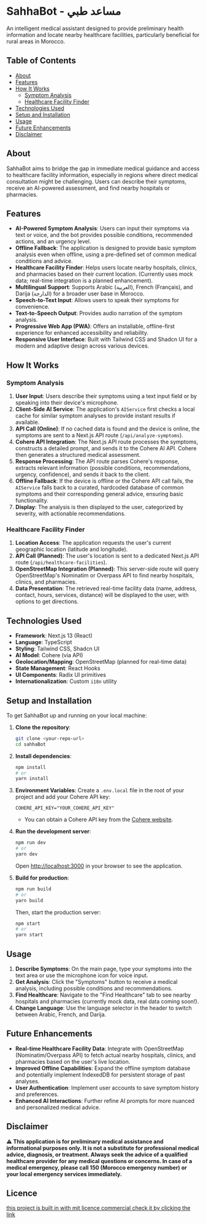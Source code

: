# SahhaBot - مساعد طبي

An intelligent medical assistant designed to provide preliminary health information and locate nearby healthcare facilities, particularly beneficial for rural areas in Morocco.

## Table of Contents

-   [About](#about)
-   [Features](#features)
-   [How It Works](#how-it-works)
    -   [Symptom Analysis](#symptom-analysis)
    -   [Healthcare Facility Finder](#healthcare-facility-finder)
-   [Technologies Used](#technologies-used)
-   [Setup and Installation](#setup-and-installation)
-   [Usage](#usage)
-   [Future Enhancements](#future-enhancements)
-   [Disclaimer](#disclaimer)

## About

SahhaBot aims to bridge the gap in immediate medical guidance and access to healthcare facility information, especially in regions where direct medical consultation might be challenging. Users can describe their symptoms, receive an AI-powered assessment, and find nearby hospitals or pharmacies.

## Features

* **AI-Powered Symptom Analysis**: Users can input their symptoms via text or voice, and the bot provides possible conditions, recommended actions, and an urgency level.
* **Offline Fallback**: The application is designed to provide basic symptom analysis even when offline, using a pre-defined set of common medical conditions and advice.
* **Healthcare Facility Finder**: Helps users locate nearby hospitals, clinics, and pharmacies based on their current location. (Currently uses mock data; real-time integration is a planned enhancement).
* **Multilingual Support**: Supports Arabic (العربية), French (Français), and Darija (الدارجة) for a broader user base in Morocco.
* **Speech-to-Text Input**: Allows users to speak their symptoms for convenience.
* **Text-to-Speech Output**: Provides audio narration of the symptom analysis.
* **Progressive Web App (PWA)**: Offers an installable, offline-first experience for enhanced accessibility and reliability.
* **Responsive User Interface**: Built with Tailwind CSS and Shadcn UI for a modern and adaptive design across various devices.

## How It Works

### Symptom Analysis

1.  **User Input**: Users describe their symptoms using a text input field or by speaking into their device's microphone.
2.  **Client-Side AI Service**: The application's `AIService` first checks a local cache for similar symptom analyses to provide instant results if available.
3.  **API Call (Online)**: If no cached data is found and the device is online, the symptoms are sent to a Next.js API route (`/api/analyze-symptoms`).
4.  **Cohere API Integration**: The Next.js API route processes the symptoms, constructs a detailed prompt, and sends it to the Cohere AI API. Cohere then generates a structured medical assessment.
5.  **Response Processing**: The API route parses Cohere's response, extracts relevant information (possible conditions, recommendations, urgency, confidence), and sends it back to the client.
6.  **Offline Fallback**: If the device is offline or the Cohere API call fails, the `AIService` falls back to a curated, hardcoded database of common symptoms and their corresponding general advice, ensuring basic functionality.
7.  **Display**: The analysis is then displayed to the user, categorized by severity, with actionable recommendations.

### Healthcare Facility Finder

1.  **Location Access**: The application requests the user's current geographic location (latitude and longitude).
2.  **API Call (Planned)**: The user's location is sent to a dedicated Next.js API route (`/api/healthcare-facilities`).
3.  **OpenStreetMap Integration (Planned)**: This server-side route will query OpenStreetMap's Nominatim or Overpass API to find nearby hospitals, clinics, and pharmacies.
4.  **Data Presentation**: The retrieved real-time facility data (name, address, contact, hours, services, distance) will be displayed to the user, with options to get directions.

## Technologies Used

* **Framework**: Next.js 13 (React)
* **Language**: TypeScript
* **Styling**: Tailwind CSS, Shadcn UI
* **AI Model**: Cohere (via API)
* **Geolocation/Mapping**: OpenStreetMap (planned for real-time data)
* **State Management**: React Hooks
* **UI Components**: Radix UI primitives
* **Internationalization**: Custom `i18n` utility

## Setup and Installation

To get SahhaBot up and running on your local machine:

1.  **Clone the repository**:
    ```bash
    git clone <your-repo-url>
    cd sahhaBot
    ```

2.  **Install dependencies**:
    ```bash
    npm install
    # or
    yarn install
    ```

3.  **Environment Variables**:
    Create a `.env.local` file in the root of your project and add your Cohere API key:
    ```
    COHERE_API_KEY="YOUR_COHERE_API_KEY"
    ```
    * You can obtain a Cohere API key from the [Cohere website](https://cohere.com/).

4.  **Run the development server**:
    ```bash
    npm run dev
    # or
    yarn dev
    ```
    Open [http://localhost:3000](http://localhost:3000) in your browser to see the application.

5.  **Build for production**:
    ```bash
    npm run build
    # or
    yarn build
    ```
    Then, start the production server:
    ```bash
    npm start
    # or
    yarn start
    ```
## Usage

1.  **Describe Symptoms**: On the main page, type your symptoms into the text area or use the microphone icon for voice input.
2.  **Get Analysis**: Click the "Symptoms" button to receive a medical analysis, including possible conditions and recommendations.
3.  **Find Healthcare**: Navigate to the "Find Healthcare" tab to see nearby hospitals and pharmacies (currently mock data, real data coming soon!).
4.  **Change Language**: Use the language selector in the header to switch between Arabic, French, and Darija.

## Future Enhancements

* **Real-time Healthcare Facility Data**: Integrate with OpenStreetMap (Nominatim/Overpass API) to fetch actual nearby hospitals, clinics, and pharmacies based on the user's live location.
* **Improved Offline Capabilities**: Expand the offline symptom database and potentially implement IndexedDB for persistent storage of past analyses.
* **User Authentication**: Implement user accounts to save symptom history and preferences.
* **Enhanced AI Interactions**: Further refine AI prompts for more nuanced and personalized medical advice.

## Disclaimer

**⚠️ This application is for preliminary medical assistance and informational purposes only. It is not a substitute for professional medical advice, diagnosis, or treatment. Always seek the advice of a qualified healthcare provider for any medical questions or concerns. In case of a medical emergency, please call 150 (Morocco emergency number) or your local emergency services immediately.**


## Licence
  [this project is built in with mit licence commercial check it by clicking the link](Licence)
